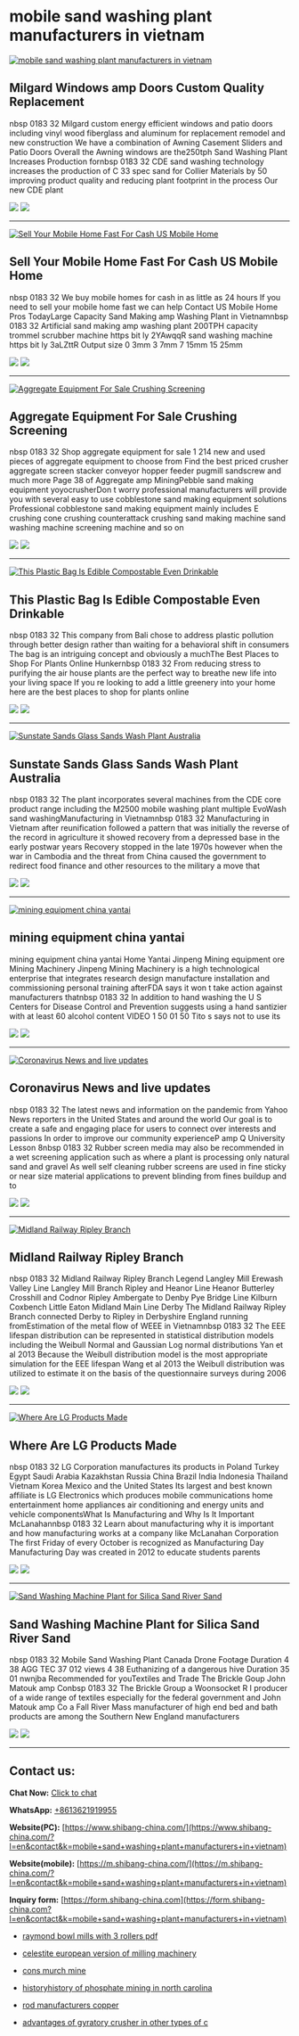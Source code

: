 # mobile sand washing plant manufacturers in vietnam

<a href="https://swt.shibang-china.com/?l=en&img&k=mobile+sand+washing+plant+manufacturers+in+vietnam" target="_blank">![mobile sand washing plant manufacturers in vietnam](http://static.shibang-china.com/all-800x300/1518.jpg)</a>

## Milgard Windows amp Doors Custom Quality Replacement
nbsp 0183 32 Milgard custom energy efficient windows and patio doors including vinyl wood fiberglass and aluminum for replacement remodel and new construction We have a combination of Awning Casement Sliders and Patio Doors Overall the Awning windows are the250tph Sand Washing Plant Increases Production fornbsp 0183 32 CDE sand washing technology increases the production of C 33 spec sand for Collier Materials by 50 improving product quality and reducing plant footprint in the process Our new CDE plant


<a href="https://whatsapp.shibangsoft.com/WhatsApp.php" target="_blank" title="WhatsApp">![](http://static.shibang-china.com/icon/whatsapp.png)</a> <a href="https://swt.shibang-china.com/?l=en&icon&k=mobile+sand+washing+plant+manufacturers+in+vietnam" target="_blank">![](http://static.shibang-china.com/icon/chat-en.png)</a>

---

<a href="https://swt.shibang-china.com/?l=en&img&k=mobile+sand+washing+plant+manufacturers+in+vietnam" target="_blank">![Sell Your Mobile Home Fast For Cash US Mobile Home](http://static.shibang-china.com/all-800x300/149.jpg)</a>

## Sell Your Mobile Home Fast For Cash US Mobile Home
nbsp 0183 32 We buy mobile homes for cash in as little as 24 hours If you need to sell your mobile home fast we can help Contact US Mobile Home Pros TodayLarge Capacity Sand Making amp Washing Plant in Vietnamnbsp 0183 32 Artificial sand making amp washing plant 200TPH capacity trommel scrubber machine https bit ly 2YAwqqR sand washing machine https bit ly 3aLZttR Output size 0 3mm 3 7mm 7 15mm 15 25mm


<a href="https://whatsapp.shibangsoft.com/WhatsApp.php" target="_blank" title="WhatsApp">![](http://static.shibang-china.com/icon/whatsapp.png)</a> <a href="https://swt.shibang-china.com/?l=en&icon&k=mobile+sand+washing+plant+manufacturers+in+vietnam" target="_blank">![](http://static.shibang-china.com/icon/chat-en.png)</a>

---

<a href="https://swt.shibang-china.com/?l=en&img&k=mobile+sand+washing+plant+manufacturers+in+vietnam" target="_blank">![Aggregate Equipment For Sale Crushing Screening](http://static.shibang-china.com/all-800x300/1274.jpg)</a>

## Aggregate Equipment For Sale Crushing Screening
nbsp 0183 32 Shop aggregate equipment for sale 1 214 new and used pieces of aggregate equipment to choose from Find the best priced crusher aggregate screen stacker conveyor hopper feeder pugmill sandscrew and much more Page 38 of Aggregate amp MiningPebble sand making equipment yoyocrusherDon t worry professional manufacturers will provide you with several easy to use cobblestone sand making equipment solutions Professional cobblestone sand making equipment mainly includes E crushing cone crushing counterattack crushing sand making machine sand washing machine screening machine and so on


<a href="https://whatsapp.shibangsoft.com/WhatsApp.php" target="_blank" title="WhatsApp">![](http://static.shibang-china.com/icon/whatsapp.png)</a> <a href="https://swt.shibang-china.com/?l=en&icon&k=mobile+sand+washing+plant+manufacturers+in+vietnam" target="_blank">![](http://static.shibang-china.com/icon/chat-en.png)</a>

---

<a href="https://swt.shibang-china.com/?l=en&img&k=mobile+sand+washing+plant+manufacturers+in+vietnam" target="_blank">![This Plastic Bag Is Edible Compostable Even Drinkable](http://static.shibang-china.com/all-800x300/865.jpg)</a>

## This Plastic Bag Is Edible Compostable Even Drinkable
nbsp 0183 32 This company from Bali chose to address plastic pollution through better design rather than waiting for a behavioral shift in consumers The bag is an intriguing concept and obviously a muchThe Best Places to Shop For Plants Online Hunkernbsp 0183 32 From reducing stress to purifying the air house plants are the perfect way to breathe new life into your living space If you re looking to add a little greenery into your home here are the best places to shop for plants online


<a href="https://whatsapp.shibangsoft.com/WhatsApp.php" target="_blank" title="WhatsApp">![](http://static.shibang-china.com/icon/whatsapp.png)</a> <a href="https://swt.shibang-china.com/?l=en&icon&k=mobile+sand+washing+plant+manufacturers+in+vietnam" target="_blank">![](http://static.shibang-china.com/icon/chat-en.png)</a>

---

<a href="https://swt.shibang-china.com/?l=en&img&k=mobile+sand+washing+plant+manufacturers+in+vietnam" target="_blank">![Sunstate Sands Glass Sands Wash Plant Australia](http://static.shibang-china.com/all-800x300/267.jpg)</a>

## Sunstate Sands Glass Sands Wash Plant Australia
nbsp 0183 32 The plant incorporates several machines from the CDE core product range including the M2500 mobile washing plant multiple EvoWash sand washingManufacturing in Vietnamnbsp 0183 32 Manufacturing in Vietnam after reunification followed a pattern that was initially the reverse of the record in agriculture it showed recovery from a depressed base in the early postwar years Recovery stopped in the late 1970s however when the war in Cambodia and the threat from China caused the government to redirect food finance and other resources to the military a move that


<a href="https://whatsapp.shibangsoft.com/WhatsApp.php" target="_blank" title="WhatsApp">![](http://static.shibang-china.com/icon/whatsapp.png)</a> <a href="https://swt.shibang-china.com/?l=en&icon&k=mobile+sand+washing+plant+manufacturers+in+vietnam" target="_blank">![](http://static.shibang-china.com/icon/chat-en.png)</a>

---

<a href="https://swt.shibang-china.com/?l=en&img&k=mobile+sand+washing+plant+manufacturers+in+vietnam" target="_blank">![mining equipment china yantai](http://static.shibang-china.com/all-800x300/217.jpg)</a>

## mining equipment china yantai
mining equipment china yantai Home Yantai Jinpeng Mining equipment ore Mining Machinery Jinpeng Mining Machinery is a high technological enterprise that integrates research design manufacture installation and commissioning personal training afterFDA says it won t take action against manufacturers thatnbsp 0183 32 In addition to hand washing the U S Centers for Disease Control and Prevention suggests using a hand santizier with at least 60 alcohol content VIDEO 1 50 01 50 Tito s says not to use its


<a href="https://whatsapp.shibangsoft.com/WhatsApp.php" target="_blank" title="WhatsApp">![](http://static.shibang-china.com/icon/whatsapp.png)</a> <a href="https://swt.shibang-china.com/?l=en&icon&k=mobile+sand+washing+plant+manufacturers+in+vietnam" target="_blank">![](http://static.shibang-china.com/icon/chat-en.png)</a>

---

<a href="https://swt.shibang-china.com/?l=en&img&k=mobile+sand+washing+plant+manufacturers+in+vietnam" target="_blank">![Coronavirus News and live updates](http://static.shibang-china.com/all-800x300/1242.jpg)</a>

## Coronavirus News and live updates
nbsp 0183 32 The latest news and information on the pandemic from Yahoo News reporters in the United States and around the world Our goal is to create a safe and engaging place for users to connect over interests and passions In order to improve our community experienceP amp Q University Lesson 8nbsp 0183 32 Rubber screen media may also be recommended in a wet screening application such as where a plant is processing only natural sand and gravel As well self cleaning rubber screens are used in fine sticky or near size material applications to prevent blinding from fines buildup and to


<a href="https://whatsapp.shibangsoft.com/WhatsApp.php" target="_blank" title="WhatsApp">![](http://static.shibang-china.com/icon/whatsapp.png)</a> <a href="https://swt.shibang-china.com/?l=en&icon&k=mobile+sand+washing+plant+manufacturers+in+vietnam" target="_blank">![](http://static.shibang-china.com/icon/chat-en.png)</a>

---

<a href="https://swt.shibang-china.com/?l=en&img&k=mobile+sand+washing+plant+manufacturers+in+vietnam" target="_blank">![Midland Railway Ripley Branch](http://static.shibang-china.com/all-800x300/1315.jpg)</a>

## Midland Railway Ripley Branch
nbsp 0183 32 Midland Railway Ripley Branch Legend Langley Mill Erewash Valley Line Langley Mill Branch Ripley and Heanor Line Heanor Butterley Crosshill and Codnor Ripley Ambergate to Denby Pye Bridge Line Kilburn Coxbench Little Eaton Midland Main Line Derby The Midland Railway Ripley Branch connected Derby to Ripley in Derbyshire England running fromEstimation of the metal flow of WEEE in Vietnamnbsp 0183 32 The EEE lifespan distribution can be represented in statistical distribution models including the Weibull Normal and Gaussian Log normal distributions Yan et al 2013 Because the Weibull distribution model is the most appropriate simulation for the EEE lifespan Wang et al 2013 the Weibull distribution was utilized to estimate it on the basis of the questionnaire surveys during 2006


<a href="https://whatsapp.shibangsoft.com/WhatsApp.php" target="_blank" title="WhatsApp">![](http://static.shibang-china.com/icon/whatsapp.png)</a> <a href="https://swt.shibang-china.com/?l=en&icon&k=mobile+sand+washing+plant+manufacturers+in+vietnam" target="_blank">![](http://static.shibang-china.com/icon/chat-en.png)</a>

---

<a href="https://swt.shibang-china.com/?l=en&img&k=mobile+sand+washing+plant+manufacturers+in+vietnam" target="_blank">![Where Are LG Products Made](http://static.shibang-china.com/all-800x300/81.jpg)</a>

## Where Are LG Products Made
nbsp 0183 32 LG Corporation manufactures its products in Poland Turkey Egypt Saudi Arabia Kazakhstan Russia China Brazil India Indonesia Thailand Vietnam Korea Mexico and the United States Its largest and best known affiliate is LG Electronics which produces mobile communications home entertainment home appliances air conditioning and energy units and vehicle componentsWhat Is Manufacturing and Why Is It Important McLanahannbsp 0183 32 Learn about manufacturing why it is important and how manufacturing works at a company like McLanahan Corporation The first Friday of every October is recognized as Manufacturing Day Manufacturing Day was created in 2012 to educate students parents


<a href="https://whatsapp.shibangsoft.com/WhatsApp.php" target="_blank" title="WhatsApp">![](http://static.shibang-china.com/icon/whatsapp.png)</a> <a href="https://swt.shibang-china.com/?l=en&icon&k=mobile+sand+washing+plant+manufacturers+in+vietnam" target="_blank">![](http://static.shibang-china.com/icon/chat-en.png)</a>

---

<a href="https://swt.shibang-china.com/?l=en&img&k=mobile+sand+washing+plant+manufacturers+in+vietnam" target="_blank">![Sand Washing Machine Plant for Silica Sand River Sand](http://static.shibang-china.com/all-800x300/600.jpg)</a>

## Sand Washing Machine Plant for Silica Sand River Sand
nbsp 0183 32 Mobile Sand Washing Plant Canada Drone Footage Duration 4 38 AGG TEC 37 012 views 4 38 Euthanizing of a dangerous hive Duration 35 01 nwnjba Recommended for youTextiles and Trade The Brickle Goup John Matouk amp Conbsp 0183 32 The Brickle Group a Woonsocket R I producer of a wide range of textiles especially for the federal government and John Matouk amp Co a Fall River Mass manufacturer of high end bed and bath products are among the Southern New England manufacturers


<a href="https://whatsapp.shibangsoft.com/WhatsApp.php" target="_blank" title="WhatsApp">![](http://static.shibang-china.com/icon/whatsapp.png)</a> <a href="https://swt.shibang-china.com/?l=en&icon&k=mobile+sand+washing+plant+manufacturers+in+vietnam" target="_blank">![](http://static.shibang-china.com/icon/chat-en.png)</a>

---
## Contact us:

**Chat Now:** [Click to chat](https://swt.shibang-china.com?l=en&contact&k=mobile+sand+washing+plant+manufacturers+in+vietnam)

**WhatsApp:**  [+8613621919955](https://whatsapp.shibangsoft.com/WhatsApp.php)

**Website(PC):** [https://www.shibang-china.com/](https://www.shibang-china.com/?l=en&contact&k=mobile+sand+washing+plant+manufacturers+in+vietnam)

**Website(mobile):** [https://m.shibang-china.com/](https://m.shibang-china.com/?l=en&contact&k=mobile+sand+washing+plant+manufacturers+in+vietnam)

**Inquiry form:** [https://form.shibang-china.com](https://form.shibang-china.com?l=en&contact&k=mobile+sand+washing+plant+manufacturers+in+vietnam)

* [raymond bowl mills with 3 rollers pdf](../162/raymond%20bowl%20mills%20with%203%20rollers%20pdf.md)

* [celestite european version of milling machinery](../163/celestite%20european%20version%20of%20milling%20machinery.md)

* [cons murch mine](../161/cons%20murch%20mine.md)

* [historyhistory of phosphate mining in north carolina](../163/historyhistory%20of%20phosphate%20mining%20in%20north%20carolina.md)

* [rod manufacturers copper](../164/rod%20manufacturers%20copper.md)

* [advantages of gyratory crusher in other types of c](../161/advantages%20of%20gyratory%20crusher%20in%20other%20types%20of%20c.md)